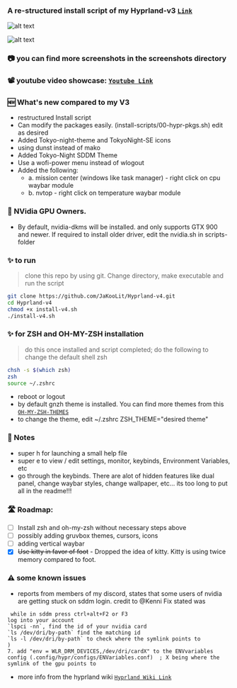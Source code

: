 ### A re-structured install script of my Hyprland-v3 [`Link`](https://github.com/JaKooLit/Hyprland-v3)

![alt text](https://github.com/JaKooLit/Ja-Hyprland/blob/main/screenshots/Sample-Tokyo-waybar.png "Default")

![alt text](https://github.com/JaKooLit/Ja-Hyprland/blob/main/screenshots/dual-panel-light-dark-switch.png "Default")

### 📷 you can find more screenshots in the screenshots directory

### 📽️ youtube video showcase: [`Youtube Link`](https://youtu.be/otda1nXJ5Dg?si=Wbb8eg-u3Y-tDnDQ)

### 🆕  What's new compared to my V3
- restructured Install script
- Can modify the packages easily. (install-scripts/00-hypr-pkgs.sh) edit as desired
- Added Tokyo-night-theme and TokyoNight-SE icons
- using dunst instead of mako
- Added Tokyo-Night SDDM Theme 
- Use a wofi-power menu instead of wlogout
- Added the following: 
   - a. mission center (windows like task manager) - right click on cpu waybar module
   - b. nvtop - right click on temperature waybar module


### 👀 NVidia GPU Owners.
- By default, nvidia-dkms will be installed. and only supports GTX 900 and newer. If required to install older driver, edit the nvidia.sh in scripts-folder


### ✨ to run
> clone this repo by using git. Change directory, make executable and run the script
```bash
git clone https://github.com/JaKooLit/Hyprland-v4.git
cd Hyprland-v4
chmod +x install-v4.sh
./install-v4.sh
```
### ✨ for ZSH and OH-MY-ZSH installation
> do this once installed and script completed; do the following to change the default shell zsh
```bash
chsh -s $(which zsh)
zsh
source ~/.zshrc
```
- reboot or logout
- by default gnzh theme is installed. You can find more themes from this [`OH-MY-ZSH-THEMES`](https://github.com/ohmyzsh/ohmyzsh/wiki/Themes)
- to change the theme, edit ~/.zshrc ZSH_THEME="desired theme"

### 📒 Notes
- super h for launching a small help file
- super e to view / edit settings, monitor, keybinds, Environment Variables, etc
- go through the keybinds. There are alot of hidden features like dual panel, change waybar styles, change wallpaper, etc... its too long to put all in the readme!!!

### 🛣️ Roadmap:
- [ ] Install zsh and oh-my-zsh without necessary steps above
- [ ] possibly adding gruvbox themes, cursors, icons
- [ ] adding vertical waybar 
- [X] ~~Use kitty in favor of foot~~ - Dropped the idea of kitty. Kitty is using twice memory compared to foot.

### ⚠️ some known issues
- reports from members of my discord, states that some users of nvidia are getting stuck on sddm login. credit  to @Kenni Fix stated was 
```  
 while in sddm press ctrl+alt+F2 or F3
log into your account
`lspci -nn`, find the id of your nvidia card
`ls /dev/dri/by-path` find the matching id
`ls -l /dev/dri/by-path` to check where the symlink points to 
)
7. add "env = WLR_DRM_DEVICES,/dev/dri/cardX" to the ENVvariables config (.config/hypr/configs/ENVariables.conf)  ; X being where the symlink of the gpu points to
```
- more info from the hyprland wiki [`Hyprland Wiki Link`](https://wiki.hyprland.org/FAQ/#my-external-monitor-is-blank--doesnt-render--receives-no-signal-laptop)

